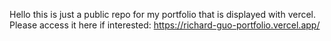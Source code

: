 Hello this is just a public repo for my portfolio that is displayed with vercel. Please access it here if interested:
https://richard-guo-portfolio.vercel.app/
